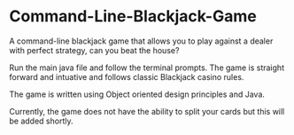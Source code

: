 # Command-Line-Blackjack-Game
A command-line blackjack game that allows you to play against a dealer with perfect strategy, can you beat the house?


Run the main java file and follow the terminal prompts. 
The game is straight forward and intuative and follows classic Blackjack casino rules.

The game is written using Object oriented design principles and Java.

Currently, the game does not have the ability to split your cards but this will be added shortly. 
